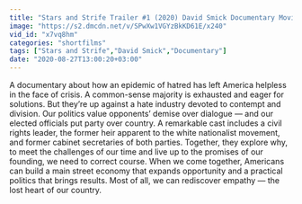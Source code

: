 ```yaml
---
title: "Stars and Strife Trailer #1 (2020) David Smick Documentary Movie HD"
image: "https://s2.dmcdn.net/v/SPwXw1VGYzBkKD61E/x240"
vid_id: "x7vq8hm"
categories: "shortfilms"
tags: ["Stars and Strife","David Smick","Documentary"]
date: "2020-08-27T13:00:20+03:00"
---
```

A documentary about how an epidemic of hatred has left America helpless in the face of crisis. A common-sense majority is exhausted and eager for solutions. But they’re up against a hate industry devoted to contempt and division. Our politics value opponents’ demise over dialogue — and our elected officials put party over country. A remarkable cast includes a civil rights leader, the former heir apparent to the white nationalist movement, and former cabinet secretaries of both parties. Together, they explore why, to meet the challenges of our time and live up to the promises of our founding, we need to correct course. When we come together, Americans can build a main street economy that expands opportunity and a practical politics that brings results. Most of all, we can rediscover empathy — the lost heart of our country.

